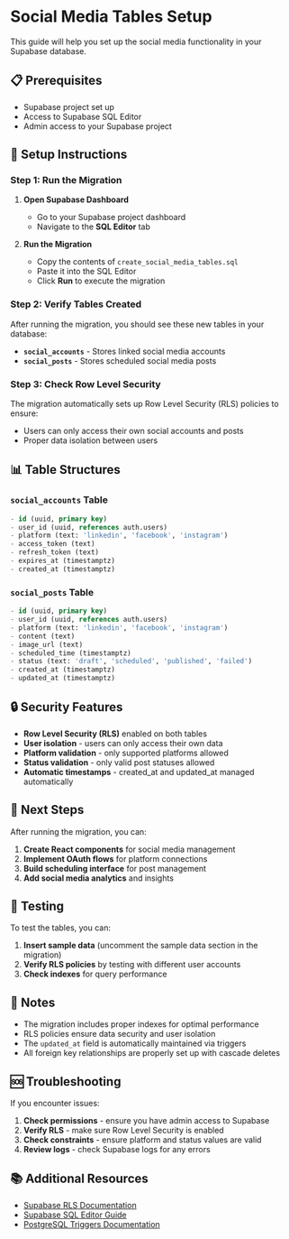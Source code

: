 # Social Media Tables Setup

This guide will help you set up the social media functionality in your Supabase database.

## 📋 Prerequisites

- Supabase project set up
- Access to Supabase SQL Editor
- Admin access to your Supabase project

## 🚀 Setup Instructions

### Step 1: Run the Migration

1. **Open Supabase Dashboard**
   - Go to your Supabase project dashboard
   - Navigate to the **SQL Editor** tab

2. **Run the Migration**
   - Copy the contents of `create_social_media_tables.sql`
   - Paste it into the SQL Editor
   - Click **Run** to execute the migration

### Step 2: Verify Tables Created

After running the migration, you should see these new tables in your database:

- **`social_accounts`** - Stores linked social media accounts
- **`social_posts`** - Stores scheduled social media posts

### Step 3: Check Row Level Security

The migration automatically sets up Row Level Security (RLS) policies to ensure:
- Users can only access their own social accounts and posts
- Proper data isolation between users

## 📊 Table Structures

### `social_accounts` Table
```sql
- id (uuid, primary key)
- user_id (uuid, references auth.users)
- platform (text: 'linkedin', 'facebook', 'instagram')
- access_token (text)
- refresh_token (text)
- expires_at (timestamptz)
- created_at (timestamptz)
```

### `social_posts` Table
```sql
- id (uuid, primary key)
- user_id (uuid, references auth.users)
- platform (text: 'linkedin', 'facebook', 'instagram')
- content (text)
- image_url (text)
- scheduled_time (timestamptz)
- status (text: 'draft', 'scheduled', 'published', 'failed')
- created_at (timestamptz)
- updated_at (timestamptz)
```

## 🔒 Security Features

- **Row Level Security (RLS)** enabled on both tables
- **User isolation** - users can only access their own data
- **Platform validation** - only supported platforms allowed
- **Status validation** - only valid post statuses allowed
- **Automatic timestamps** - created_at and updated_at managed automatically

## 🎯 Next Steps

After running the migration, you can:

1. **Create React components** for social media management
2. **Implement OAuth flows** for platform connections
3. **Build scheduling interface** for post management
4. **Add social media analytics** and insights

## 🧪 Testing

To test the tables, you can:

1. **Insert sample data** (uncomment the sample data section in the migration)
2. **Verify RLS policies** by testing with different user accounts
3. **Check indexes** for query performance

## 📝 Notes

- The migration includes proper indexes for optimal performance
- RLS policies ensure data security and user isolation
- The `updated_at` field is automatically maintained via triggers
- All foreign key relationships are properly set up with cascade deletes

## 🆘 Troubleshooting

If you encounter issues:

1. **Check permissions** - ensure you have admin access to Supabase
2. **Verify RLS** - make sure Row Level Security is enabled
3. **Check constraints** - ensure platform and status values are valid
4. **Review logs** - check Supabase logs for any errors

## 📚 Additional Resources

- [Supabase RLS Documentation](https://supabase.com/docs/guides/auth/row-level-security)
- [Supabase SQL Editor Guide](https://supabase.com/docs/guides/database/sql-editor)
- [PostgreSQL Triggers Documentation](https://www.postgresql.org/docs/current/trigger-definition.html)
